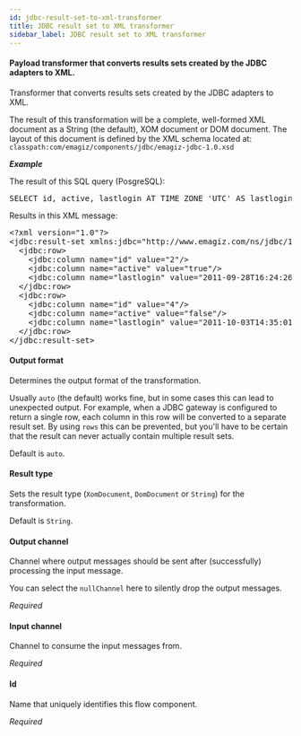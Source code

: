 ```yaml
---
id: jdbc-result-set-to-xml-transformer
title: JDBC result set to XML transformer
sidebar_label: JDBC result set to XML transformer
---
```

#### Payload transformer that converts results sets created by the JDBC adapters to XML.
Transformer that converts results sets created by the JDBC adapters to XML.

The result of this transformation will be a complete, well-formed XML document as a String (the default), XOM document or DOM document. The layout of this document is defined by the XML schema located at:
<code>classpath:com/emagiz/components/jdbc/emagiz-jdbc-1.0.xsd</code>

<b><i>Example</i></b>

The result of this SQL query (PosgreSQL):
<pre>
SELECT id, active, lastlogin AT TIME ZONE 'UTC' AS lastlogin FROM system$user
</pre>

Results in this XML message:
<pre>
&lt;?xml version="1.0"?&gt;
&lt;jdbc:result-set xmlns:jdbc="http://www.emagiz.com/ns/jdbc/1.0/"&gt;
  &lt;jdbc:row&gt;
    &lt;jdbc:column name="id" value="2"/&gt;
    &lt;jdbc:column name="active" value="true"/&gt;
    &lt;jdbc:column name="lastlogin" value="2011-09-28T16:24:26.709+02:00"/&gt;
  &lt;/jdbc:row&gt;
  &lt;jdbc:row&gt;
    &lt;jdbc:column name="id" value="4"/&gt;
    &lt;jdbc:column name="active" value="false"/&gt;
    &lt;jdbc:column name="lastlogin" value="2011-10-03T14:35:01.447+02:00"/&gt;
  &lt;/jdbc:row&gt;
&lt;/jdbc:result-set&gt;
</pre>

#### Output format
Determines the output format of the transformation.

Usually <code>auto</code> (the default) works fine, but in some cases this can lead to unexpected output. For example, when a JDBC gateway is configured to return a single row, each column in this row will be converted to a separate result set. By using <code>rows</code> this can be prevented, but you'll have to be certain that the result can never actually contain multiple result sets.

Default is <code>auto</code>.

#### Result type
Sets the result type (<code>XomDocument</code>, <code>DomDocument</code> or <code>String</code>) for the transformation. 

Default is <code>String</code>.


#### Output channel
Channel where output messages should be sent after (successfully) processing the input message.

You can select the <code>nullChannel</code> here to silently drop the output messages.

<i>Required</i>

#### Input channel
Channel to consume the input messages from.

<i>Required</i>

#### Id
Name that uniquely identifies this flow component.

<i>Required</i>

